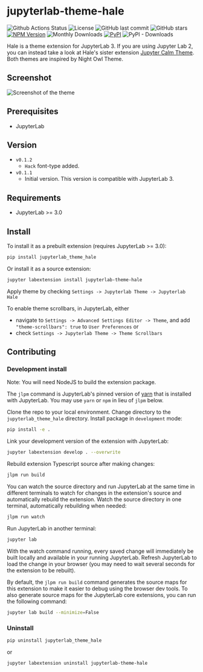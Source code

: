 # jupyterlab-theme-hale

![Github Actions Status](https://github.com/nimbous/jupyterlab-theme-hale/workflows/Build/badge.svg)
![License](https://img.shields.io/github/license/nimbous/jupyterlab-theme-hale.svg)
![GitHub last commit](https://img.shields.io/github/last-commit/nimbous/jupyterlab-theme-hale)
![GitHub stars](https://img.shields.io/github/stars/nimbous/jupyterlab-theme-hale)
[![NPM Version](https://img.shields.io/npm/v/jupyterlab-theme-hale.svg)](https://npmjs.org/package/jupyterlab-theme-hale)
![Monthly Downloads](https://img.shields.io/npm/dm/jupyterlab-theme-hale.svg?label=npm%20downloads)
[![PyPI](https://img.shields.io/pypi/v/jupyterlab_theme_hale)](https://pypi.org/project/jupyterlab-theme-hale/)
![PyPI - Downloads](https://img.shields.io/pypi/dm/jupyterlab_theme_hale?label=pypi%20downloads)

Hale is a theme extension for JupyterLab 3. If you are using Jupyter Lab 2, you can instead take a look at Hale's sister extension [Jupyter Calm Theme](https://github.com/nimbous/jupyter-calm-theme). Both themes are inspired by Night Owl Theme. 


## Screenshot

![Screenshot of the theme](https://user-images.githubusercontent.com/33524244/93402162-e2ebee00-f87b-11ea-8a11-3c49d21803d2.png)

## Prerequisites

* JupyterLab

## Version

* `v0.1.2`
    * `Hack` font-type added.
* `v0.1.1`
    * Initial version. This version is compatible with JupyterLab 3. 

## Requirements

* JupyterLab >= 3.0

## Install

To install it as a prebuilt extension (requires JupyterLab >= 3.0):

```bash
pip install jupyterlab_theme_hale
```

Or install it as a source extension:

```bash
jupyter labextension install jupyterlab-theme-hale
```

Apply theme by checking `Settings -> Jupyterlab Theme -> Jupyterlab Hale`

To enable theme scrollbars, in JupyterLab, either

- navigate to `Settings -> Advanced Settings Editor -> Theme`, and add `"theme-scrollbars": true` to `User Preferences` or
- check `Settings -> Jupyterlab Theme -> Theme Scrollbars`

## Contributing

### Development install

Note: You will need NodeJS to build the extension package.

The `jlpm` command is JupyterLab's pinned version of
[yarn](https://yarnpkg.com/) that is installed with JupyterLab. You may use
`yarn` or `npm` in lieu of `jlpm` below.

Clone the repo to your local environment. Change directory to the `jupyterlab_theme_hale` directory. Install package in `development` mode:

```bash
pip install -e .
```

Link your development version of the extension with JupyterLab:
```bash
jupyter labextension develop . --overwrite
```

Rebuild extension Typescript source after making changes:
```bash
jlpm run build
```

You can watch the source directory and run JupyterLab at the same time in different terminals to watch for changes in the extension's source and automatically rebuild the extension. Watch the source directory in one terminal, automatically rebuilding when needed:
```bash
jlpm run watch
```

Run JupyterLab in another terminal:
```bash
jupyter lab
```

With the watch command running, every saved change will immediately be built locally and available in your running JupyterLab. Refresh JupyterLab to load the change in your browser (you may need to wait several seconds for the extension to be rebuilt).

By default, the `jlpm run build` command generates the source maps for this extension to make it easier to debug using the browser dev tools. To also generate source maps for the JupyterLab core extensions, you can run the following command:

```bash
jupyter lab build --minimize=False
```

### Uninstall

```bash
pip uninstall jupyterlab_theme_hale
```

or

```bash
jupyter labextension uninstall jupyterlab-theme-hale
```

